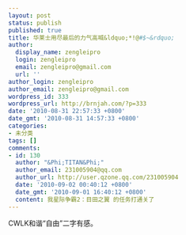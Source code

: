 ```yaml
---
layout: post
status: publish
published: true
title: 华莱士用尽最后的力气高喊&ldquo;*!@#$~&rdquo;
author:
  display_name: zengleipro
  login: zengleipro
  email: zengleipro@gmail.com
  url: ''
author_login: zengleipro
author_email: zengleipro@gmail.com
wordpress_id: 333
wordpress_url: http://brnjah.com/?p=333
date: '2010-08-31 22:57:33 +0800'
date_gmt: '2010-08-31 14:57:33 +0800'
categories:
- 未分类
tags: []
comments:
- id: 130
  author: "&Phi;TITAN&Phi;"
  author_email: 231005904@qq.com
  author_url: http://user.qzone.qq.com/231005904
  date: '2010-09-02 00:40:12 +0800'
  date_gmt: '2010-09-01 16:40:12 +0800'
  content: 我星际争霸2：目田之翼 的任务打通关了
---
```

CWLK和谐“自由”二字有感。
